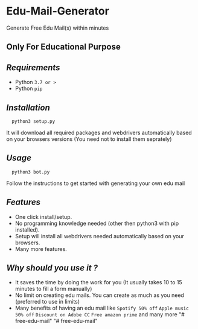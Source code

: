 # Edu-Mail-Generator
Generate Free Edu Mail(s) within minutes

## Only For Educational Purpose ##
## ***Requirements***

- Python `3.7 or >`
- Python `pip`

## ***Installation***

	  python3 setup.py
It will download all required packages and webdrivers automatically based on your browsers versions (You need not to install them seprately)

## ***Usage***

	  python3 bot.py
Follow the instructions to get started with generating your own edu mail

## ***Features***

- One click install/setup.
- No programming knowledge needed (other then python3 with pip installed).
- Setup will install all webdrivers needed automatically based on your browsers.
- Many more features.

## ***Why should you use it ?***

- It saves the time by doing the work for you (It usually takes 10 to 15 minutes to fill a form manually)
- No limit on creating edu mails. You can create as much as you need (preferred to use in limits)
- Many benefits of having an edu mail like `Spotify 50% off` `Apple music 50% off` `Discount on Adobe CC` `Free amazon prime` and many more
"# free-edu-mail" 
"# free-edu-mail" 
